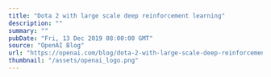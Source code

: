 ```yaml
---
title: "Dota 2 with large scale deep reinforcement learning"
description: ""
summary: ""
pubDate: "Fri, 13 Dec 2019 08:00:00 GMT"
source: "OpenAI Blog"
url: "https://openai.com/blog/dota-2-with-large-scale-deep-reinforcement-learning"
thumbnail: "/assets/openai_logo.png"
---
```


